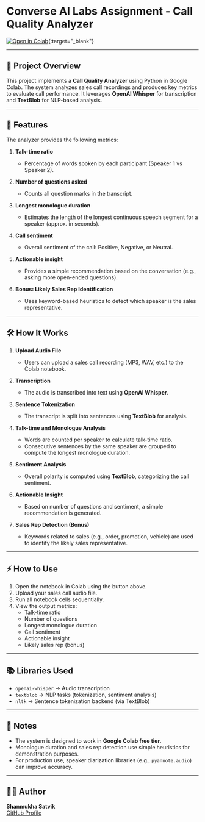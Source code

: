 # Converse AI Labs Assignment - Call Quality Analyzer

[![Open in Colab](https://colab.research.google.com/assets/colab-badge.svg)](https://colab.research.google.com/github/ShanmukhaSatvik/Converse-AI-Labs-Assignment/blob/main/ConversAILabs.ipynb){:target="_blank"}

---

## 📄 Project Overview

This project implements a **Call Quality Analyzer** using Python in Google Colab. The system analyzes sales call recordings and produces key metrics to evaluate call performance. It leverages **OpenAI Whisper** for transcription and **TextBlob** for NLP-based analysis.

---

## 🚀 Features

The analyzer provides the following metrics:

1. **Talk-time ratio**  
   - Percentage of words spoken by each participant (Speaker 1 vs Speaker 2).

2. **Number of questions asked**  
   - Counts all question marks in the transcript.

3. **Longest monologue duration**  
   - Estimates the length of the longest continuous speech segment for a speaker (approx. in seconds).

4. **Call sentiment**  
   - Overall sentiment of the call: Positive, Negative, or Neutral.

5. **Actionable insight**  
   - Provides a simple recommendation based on the conversation (e.g., asking more open-ended questions).

6. **Bonus: Likely Sales Rep Identification**  
   - Uses keyword-based heuristics to detect which speaker is the sales representative.

---

## 🛠️ How It Works

1. **Upload Audio File**  
   - Users can upload a sales call recording (MP3, WAV, etc.) to the Colab notebook.

2. **Transcription**  
   - The audio is transcribed into text using **OpenAI Whisper**.

3. **Sentence Tokenization**  
   - The transcript is split into sentences using **TextBlob** for analysis.

4. **Talk-time and Monologue Analysis**  
   - Words are counted per speaker to calculate talk-time ratio.  
   - Consecutive sentences by the same speaker are grouped to compute the longest monologue duration.

5. **Sentiment Analysis**  
   - Overall polarity is computed using **TextBlob**, categorizing the call sentiment.

6. **Actionable Insight**  
   - Based on number of questions and sentiment, a simple recommendation is generated.

7. **Sales Rep Detection (Bonus)**  
   - Keywords related to sales (e.g., order, promotion, vehicle) are used to identify the likely sales representative.

---

## ⚡ How to Use

1. Open the notebook in Colab using the button above.  
2. Upload your sales call audio file.  
3. Run all notebook cells sequentially.  
4. View the output metrics:
   - Talk-time ratio
   - Number of questions
   - Longest monologue duration
   - Call sentiment
   - Actionable insight
   - Likely sales rep (bonus)

---

## 📚 Libraries Used

- `openai-whisper` → Audio transcription  
- `textblob` → NLP tasks (tokenization, sentiment analysis)  
- `nltk` → Sentence tokenization backend (via TextBlob)  

---

## 📌 Notes

- The system is designed to work in **Google Colab free tier**.  
- Monologue duration and sales rep detection use simple heuristics for demonstration purposes.  
- For production use, speaker diarization libraries (e.g., `pyannote.audio`) can improve accuracy.

---

## 👨‍💻 Author

**Shanmukha Satvik**  
[GitHub Profile](https://github.com/ShanmukhaSatvik)
